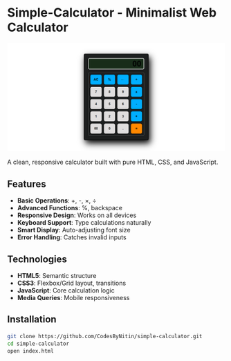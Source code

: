 # Simple-Calculator - Minimalist Web Calculator

![Calculator Screenshot](./image.png)

A clean, responsive calculator built with pure HTML, CSS, and JavaScript.

## Features

- **Basic Operations**: +, -, ×, ÷
- **Advanced Functions**: %, backspace
- **Responsive Design**: Works on all devices
- **Keyboard Support**: Type calculations naturally
- **Smart Display**: Auto-adjusting font size
- **Error Handling**: Catches invalid inputs

## Technologies

- **HTML5**: Semantic structure
- **CSS3**: Flexbox/Grid layout, transitions
- **JavaScript**: Core calculation logic
- **Media Queries**: Mobile responsiveness

## Installation

```bash
git clone https://github.com/CodesByNitin/simple-calculator.git
cd simple-calculator
open index.html

